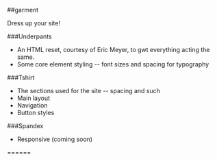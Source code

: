 ##garment

Dress up your site!

###Underpants
- An HTML reset, courtesy of Eric Meyer, to gwt everything acting the same.
- Some core element styling -- font sizes and spacing for typography

###Tshirt
- The sections used for the site -- spacing and such
- Main layout
- Navigation
- Button styles

###Spandex
- Responsive (coming soon)

======